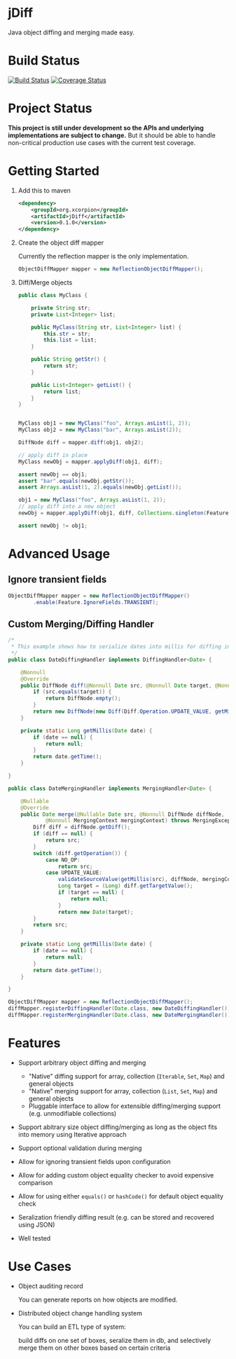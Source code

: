 # jDiff

Java object diffing and merging made easy.

# Build Status
[![Build Status](https://travis-ci.org/X-corpion/jDiff.svg?branch=master)](https://travis-ci.org/X-corpion/jDiff) [![Coverage Status](https://coveralls.io/repos/github/X-corpion/jDiff/badge.svg?branch=master)](https://coveralls.io/github/X-corpion/jDiff?branch=master)

# Project Status
**This project is still under development so the APIs and underlying implementations are subject to change.**
But it should be able to handle non-critical production use cases with the current test coverage.

# Getting Started

1. Add this to maven

    ```xml
    <dependency>
        <groupId>org.xcorpion</groupId>
        <artifactId>jDiff</artifactId>
        <version>0.1.0</version>
    </dependency>
    ```

2. Create the object diff mapper

    Currently the reflection mapper is the only implementation.

    ```java
    ObjectDiffMapper mapper = new ReflectionObjectDiffMapper();
    ```

3. Diff/Merge objects

    ```java
    public class MyClass {

        private String str;
        private List<Integer> list;

        public MyClass(String str, List<Integer> list) {
            this.str = str;
            this.list = list;
        }

        public String getStr() {
            return str;
        }

        public List<Integer> getList() {
            return list;
        }
    }


    MyClass obj1 = new MyClass("foo", Arrays.asList(1, 2));
    MyClass obj2 = new MyClass("bar", Arrays.asList(2));

    DiffNode diff = mapper.diff(obj1, obj2);

    // apply diff in place
    MyClass newObj = mapper.applyDiff(obj1, diff);

    assert newObj == obj1;
    assert "bar".equals(newObj.getStr());
    assert Arrays.asList(1, 2).equals(newObj.getList());

    obj1 = new MyClass("foo", Arrays.asList(1, 2));
    // apply diff into a new object
    newObj = mapper.applyDiff(obj1, diff, Collections.singleton(Feature.MergingStrategy.DEEP_CLONE_SOURCE));

    assert newObj != obj1;
    ```

# Advanced Usage

## Ignore transient fields

```java
ObjectDiffMapper mapper = new ReflectionObjectDiffMapper()
        .enable(Feature.IgnoreFields.TRANSIENT);
```

## Custom Merging/Diffing Handler

```java
/*
 * This example shows how to serialize dates into millis for diffing instead of field by field reflection
 */
public class DateDiffingHandler implements DiffingHandler<Date> {

    @Nonnull
    @Override
    public DiffNode diff(@Nonnull Date src, @Nonnull Date target, @Nonnull DiffingContext diffingContext) {
        if (src.equals(target)) {
            return DiffNode.empty();
        }
        return new DiffNode(new Diff(Diff.Operation.UPDATE_VALUE, getMillis(src), getMillis(target)));
    }

    private static Long getMillis(Date date) {
        if (date == null) {
            return null;
        }
        return date.getTime();
    }

}

public class DateMergingHandler implements MergingHandler<Date> {

    @Nullable
    @Override
    public Date merge(@Nullable Date src, @Nonnull DiffNode diffNode,
            @Nonnull MergingContext mergingContext) throws MergingException {
        Diff diff = diffNode.getDiff();
        if (diff == null) {
            return src;
        }
        switch (diff.getOperation()) {
            case NO_OP:
                return src;
            case UPDATE_VALUE:
                validateSourceValue(getMillis(src), diffNode, mergingContext);
                Long target = (Long) diff.getTargetValue();
                if (target == null) {
                    return null;
                }
                return new Date(target);
        }
        return src;
    }

    private static Long getMillis(Date date) {
        if (date == null) {
            return null;
        }
        return date.getTime();
    }

}

ObjectDiffMapper mapper = new ReflectionObjectDiffMapper();
diffMapper.registerDiffingHandler(Date.class, new DateDiffingHandler());
diffMapper.registerMergingHandler(Date.class, new DateMergingHandler());
```

# Features
- Support arbitrary object diffing and merging

  - "Native" diffing support for array, collection (`Iterable`, `Set`, `Map`) and general objects
  - "Native" merging support for array, collection (`List`, `Set`, `Map`) and general objects
  - Pluggable interface to allow for extensible diffing/merging support (e.g. unmodifiable collections)
  
- Support abitrary size object diffing/merging as long as the object fits into memory using Iterative approach
 
- Support optional validation during merging

- Allow for ignoring transient fields upon configuration

- Allow for adding custom object equality checker to avoid expensive comparison

- Allow for using either `equals()` or `hashCode()` for default object equality check 
 
- Seralization friendly diffing result (e.g. can be stored and recovered using JSON)

- Well tested

# Use Cases

- Object auditing record

  You can generate reports on how objects are modified.
  
- Distributed object change handling system

  You can build an ETL type of system:
  
  build diffs on one set of boxes, seralize them in db, and selectively merge them on other boxes based on certain criteria
